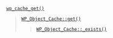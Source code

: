 <p><code><a href="https://developer.wordpress.org/reference/functions/wp_cache_get/">wp_cache_get()</a></code></p>

<blockquote>

 [`WP_Object_Cache::get()`](https://developer.wordpress.org/reference/classes/wp_object_cache/get/)
 
> [`WP_Object_Cache::_exists()`](https://developer.wordpress.org/reference/classes/wp_object_cache/_exists/)

</blockquote>